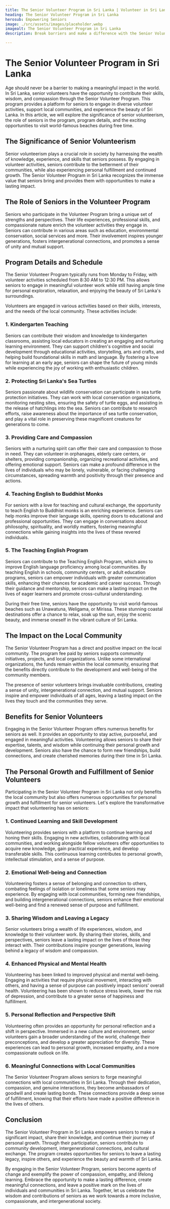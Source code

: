 ```yaml
---
title: The Senior Volunteer Program in Sri Lanka | Volunteer in Sri Lanka
heading: The Senior Volunteer Program in Sri Lanka
herosub: Empowering Seniors
image: ./src/assets/images/placeholder.webp
imagealt: The Senior Volunteer Program in Sri Lanka
description: Break barriers and make a difference with the Senior Volunteer Program in Sri Lanka. Embrace the significance of senior volunteerism, contribute skills and compassion, support communities, and explore the beauty of Sri Lanka's world-famous beaches. Age is no limit to meaningful impact!

---
```


<h1 class="h2 section-title " >The Senior Volunteer Program in Sri Lanka</h1>

Age should never be a barrier to making a meaningful impact in the world. In Sri Lanka, senior volunteers have the opportunity to contribute their skills, wisdom, and compassion through the Senior Volunteer Program. This program provides a platform for seniors to engage in diverse volunteer activities, support local communities, and experience the beauty of Sri Lanka. In this article, we will explore the significance of senior volunteerism, the role of seniors in the program, program details, and the exciting opportunities to visit world-famous beaches during free time.

<h2 class="h3 section-title " >The Significance of Senior Volunteerism</h2>

Senior volunteerism plays a crucial role in society by harnessing the wealth of knowledge, experience, and skills that seniors possess. By engaging in volunteer activities, seniors contribute to the betterment of their communities, while also experiencing personal fulfillment and continued growth. The Senior Volunteer Program in Sri Lanka recognizes the immense value that seniors bring and provides them with opportunities to make a lasting impact.

<h2 class="h3 section-title " >The Role of Seniors in the Volunteer Program</h2>

Seniors who participate in the Volunteer Program bring a unique set of strengths and perspectives. Their life experiences, professional skills, and compassionate nature enrich the volunteer activities they engage in. Seniors can contribute in various areas such as education, environmental conservation, social services and more. Their involvement inspires younger generations, fosters intergenerational connections, and promotes a sense of unity and mutual support.

<h2 class="h3 section-title " >Program Details and Schedule</h2>

The Senior Volunteer Program typically runs from Monday to Friday, with volunteer activities scheduled from 8:30 AM to 12:30 PM. This allows seniors to engage in meaningful volunteer work while still having ample time for personal exploration, relaxation, and enjoying the beauty of Sri Lanka's surroundings.

Volunteers are engaged in various activities based on their skills, interests, and the needs of the local community. These activities include:
<div class="margin-l-1">
<h3 class="h4 section-title " >1. Kindergarten Teaching</h3>

Seniors can contribute their wisdom and knowledge to kindergarten classrooms, assisting local educators in creating an engaging and nurturing learning environment. They can support children's cognitive and social development through educational activities, storytelling, arts and crafts, and helping build foundational skills in math and language. By fostering a love for learning at an early age, seniors can shape the future of young minds while experiencing the joy of working with enthusiastic children.

<h3 class="h4 section-title " >2. Protecting Sri Lanka's Sea Turtles</h3>

Seniors passionate about wildlife conservation can participate in sea turtle protection initiatives. They can work with local conservation organizations, monitoring nesting sites, ensuring the safety of turtle eggs, and assisting in the release of hatchlings into the sea. Seniors can contribute to research efforts, raise awareness about the importance of sea turtle conservation, and play a vital role in preserving these magnificent creatures for generations to come.

<h3 class="h4 section-title " >3. Providing Care and Compassion</h3>

Seniors with a nurturing spirit can offer their care and compassion to those in need. They can volunteer in orphanages, elderly care centers, or shelters, providing companionship, organizing recreational activities, and offering emotional support. Seniors can make a profound difference in the lives of individuals who may be lonely, vulnerable, or facing challenging circumstances, spreading warmth and positivity through their presence and actions.

<h3 class="h4 section-title " >4. Teaching English to Buddhist Monks</h3>

For seniors with a love for teaching and cultural exchange, the opportunity to teach English to Buddhist monks is an enriching experience. Seniors can help monks improve their language skills, opening doors to educational and professional opportunities. They can engage in conversations about philosophy, spirituality, and worldly matters, fostering meaningful connections while gaining insights into the lives of these revered individuals.

<h3 class="h4 section-title " >5. The Teaching English Program</h3>

Seniors can contribute to the Teaching English Program, which aims to improve English language proficiency among local communities. By teaching English in schools, community centers, or adult education programs, seniors can empower individuals with greater communication skills, enhancing their chances for academic and career success. Through their guidance and mentorship, seniors can make a lasting impact on the lives of eager learners and promote cross-cultural understanding.


</div>

During their free time, seniors have the opportunity to visit world-famous beaches such as Unawatuna, Weligama, or Mirissa. These stunning coastal destinations offer a chance to relax, soak up the sun, enjoy the scenic beauty, and immerse oneself in the vibrant culture of Sri Lanka.

<h2 class="h3 section-title " >The Impact on the Local Community</h2>

The Senior Volunteer Program has a direct and positive impact on the local community. The program fee paid by seniors supports community initiatives, projects, and local organizations. Unlike some international organizations, the funds remain within the local community, ensuring that the benefits directly contribute to the development and well-being of the community members.

The presence of senior volunteers brings invaluable contributions, creating a sense of unity, intergenerational connection, and mutual support. Seniors inspire and empower individuals of all ages, leaving a lasting impact on the lives they touch and the communities they serve.

<h2 class="h3 section-title " >Benefits for Senior Volunteers</h2>

Engaging in the Senior Volunteer Program offers numerous benefits for seniors as well. It provides an opportunity to stay active, purposeful, and engaged in meaningful activities. Volunteering allows seniors to share their expertise, talents, and wisdom while continuing their personal growth and development. Seniors also have the chance to form new friendships, build connections, and create cherished memories during their time in Sri Lanka.


<h2 class="h3 section-title " >The Personal Growth and Fulfillment of Senior Volunteers</h2>

Participating in the Senior Volunteer Program in Sri Lanka not only benefits the local community but also offers numerous opportunities for personal growth and fulfillment for senior volunteers. Let's explore the transformative impact that volunteering has on seniors:

<div class="margin-l-1">
<h3 class="h4 section-title " >1. Continued Learning and Skill Development</h3>

Volunteering provides seniors with a platform to continue learning and honing their skills. Engaging in new activities, collaborating with local communities, and working alongside fellow volunteers offer opportunities to acquire new knowledge, gain practical experience, and develop transferable skills. This continuous learning contributes to personal growth, intellectual stimulation, and a sense of purpose.

<h3 class="h4 section-title " >2. Emotional Well-being and Connection</h3>

Volunteering fosters a sense of belonging and connection to others, combating feelings of isolation or loneliness that some seniors may experience. By engaging with local communities, forming new friendships, and building intergenerational connections, seniors enhance their emotional well-being and find a renewed sense of purpose and fulfillment.

<h3 class="h4 section-title " >3. Sharing Wisdom and Leaving a Legacy</h3>

Senior volunteers bring a wealth of life experiences, wisdom, and knowledge to their volunteer work. By sharing their stories, skills, and perspectives, seniors leave a lasting impact on the lives of those they interact with. Their contributions inspire younger generations, leaving behind a legacy of wisdom and compassion.

<h3 class="h4 section-title " >4. Enhanced Physical and Mental Health</h3>

Volunteering has been linked to improved physical and mental well-being. Engaging in activities that require physical movement, interacting with others, and having a sense of purpose can positively impact seniors' overall health. Volunteering has been shown to reduce stress levels, lower the risk of depression, and contribute to a greater sense of happiness and fulfillment.

<h3 class="h4 section-title " >5. Personal Reflection and Perspective Shift</h3>

Volunteering often provides an opportunity for personal reflection and a shift in perspective. Immersed in a new culture and environment, senior volunteers gain a broader understanding of the world, challenge their preconceptions, and develop a greater appreciation for diversity. These experiences can lead to personal growth, increased empathy, and a more compassionate outlook on life.

<h3 class="h4 section-title " >6. Meaningful Connections with Local Communities</h3>

The Senior Volunteer Program allows seniors to forge meaningful connections with local communities in Sri Lanka. Through their dedication, compassion, and genuine interactions, they become ambassadors of goodwill and create lasting bonds. These connections provide a deep sense of fulfillment, knowing that their efforts have made a positive difference in the lives of others.


</div>

<h2 class="h3 section-title " >Conclusion</h2>
The Senior Volunteer Program in Sri Lanka empowers seniors to make a significant impact, share their knowledge, and continue their journey of personal growth. Through their participation, seniors contribute to community development, intergenerational connections, and cultural exchange. The program creates opportunities for seniors to leave a lasting legacy, inspire others, and experience the beauty and warmth of Sri Lanka.

By engaging in the Senior Volunteer Program, seniors become agents of change and exemplify the power of compassion, empathy, and lifelong learning. Embrace the opportunity to make a lasting difference, create meaningful connections, and leave a positive mark on the lives of individuals and communities in Sri Lanka. Together, let us celebrate the wisdom and contributions of seniors as we work towards a more inclusive, compassionate, and intergenerational society.


<!-- 
<div id="Gallery">

<ul class="gallery-list" style="
    margin: 8%;
">

<li class="gallery-item">
  <figure class="gallery-image">
    {% image "./src/assets/img/cc/21.jpg", "Sri Lanka Turtle Conservation Volunteers", "(min-width: 300em) 50vw, 100vw" %}
  </figure>
</li>

<li class="gallery-item">
  <figure class="gallery-image">
    {% image "./src/assets/img/cc/3.jpg", "Sri Lanka Turtle Conservation Volunteers", "(min-width: 300em) 50vw, 100vw" %}
  </figure>
</li>

<li class="gallery-item">
  <figure class="gallery-image">
    {% image "./src/assets/img/cc/17.jpg", "Sri Lanka Turtle Conservation Volunteers", "(min-width: 300em) 50vw, 100vw" %}
  </figure>
</li>

<li class="gallery-item">
  <figure class="gallery-image">
    {% image "./src/assets/img/cc/19.jpg", "Sri Lanka Turtle Conservation Volunteers", "(min-width: 300em) 50vw, 100vw" %}
  </figure>
</li>

<li class="gallery-item">
  <figure class="gallery-image">
    {% image "./src/assets/img/cc/20.jpg", "Sri Lanka Turtle Conservation Volunteers", "(min-width: 300em) 50vw, 100vw" %}
  </figure>
</li>

</ul>
</div> -->